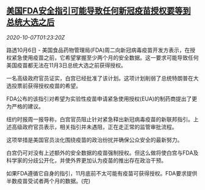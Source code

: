 <!--1602037395000-->
[美国FDA安全指引可能导致任何新冠疫苗授权要等到总统大选之后](https://cn.reuters.com/article/us-fda-covid-1007-idCNKBS26S042)
------

<div><i>2020-10-07T01:23:20Z</i></div><p>路透10月6日 - 美国食品药物管理局(FDA)周二向新冠病毒疫苗开发方表示，在授权紧急使用疫苗之前，它希望掌握至少两个月的安全数据。这一要求可能导致任何美国疫苗都无法在11月3日总统大选之前获得授权。</p><p>一名高级政府官员证实，白宫已经批准了该计划。这项计划削弱了总统特朗普在大选投票前获得授权疫苗的希望。</p><p>FDA公布的该指引对希望为实验性疫苗申请紧急使用授权(EUA)的制药商提出了更为严格的建议。</p><p>纽约时报周一报导称，白宫官员阻止针对紧急释出新冠病毒疫苗的新联邦指引。上述高级政府官员表示，相关指引并未遇阻，正在走正常的监管审批流程。</p><p>这项举措是美国官员淡化围绕疫苗的政治纷扰并确保公众安全的最新努力。</p><p>白宫仍可对没有上述额外的安全数据的疫苗强制授权。但这么做将使白宫与FDA及科学家的分歧公开化，并使外界更加认为疫苗的推出存在政治干预。</p><p>如果FDA遵循它自身的指引，11月底前不太可能有疫苗可获得授权。FDA要求提供半数疫苗受试者两个月的数据。(完)</p>
